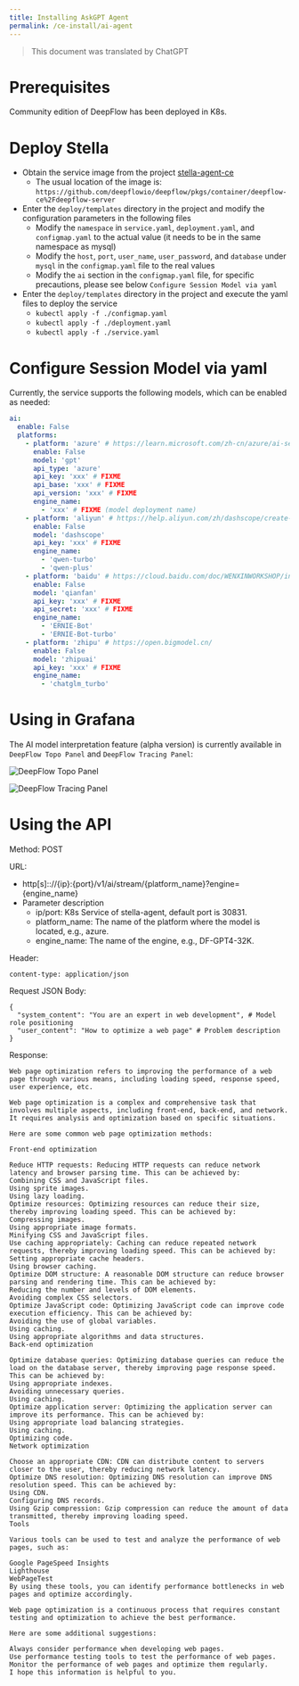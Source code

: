```yaml
---
title: Installing AskGPT Agent
permalink: /ce-install/ai-agent
---
```


> This document was translated by ChatGPT

# Prerequisites

Community edition of DeepFlow has been deployed in K8s.

# Deploy Stella

- Obtain the service image from the project [stella-agent-ce](https://github.com/deepflowio/stella-agent-ce)
  - The usual location of the image is: `https://github.com/deepflowio/deepflow/pkgs/container/deepflow-ce%2Fdeepflow-server`
- Enter the `deploy/templates` directory in the project and modify the configuration parameters in the following files
  - Modify the `namespace` in `service.yaml`, `deployment.yaml`, and `configmap.yaml` to the actual value (it needs to be in the same namespace as mysql)
  - Modify the `host`, `port`, `user_name`, `user_password`, and `database` under `mysql` in the `configmap.yaml` file to the real values
  - Modify the `ai` section in the `configmap.yaml` file, for specific precautions, please see below `Configure Session Model via yaml`
- Enter the `deploy/templates` directory in the project and execute the yaml files to deploy the service
  - `kubectl apply -f ./configmap.yaml`
  - `kubectl apply -f ./deployment.yaml`
  - `kubectl apply -f ./service.yaml`

# Configure Session Model via yaml

Currently, the service supports the following models, which can be enabled as needed:

```yaml
ai:
  enable: False
  platforms:
    - platform: 'azure' # https://learn.microsoft.com/zh-cn/azure/ai-services/openai/
      enable: False
      model: 'gpt'
      api_type: 'azure'
      api_key: 'xxx' # FIXME
      api_base: 'xxx' # FIXME
      api_version: 'xxx' # FIXME
      engine_name:
        - 'xxx' # FIXME (model deployment name)
    - platform: 'aliyun' # https://help.aliyun.com/zh/dashscope/create-a-chat-foundation-model
      enable: False
      model: 'dashscope'
      api_key: 'xxx' # FIXME
      engine_name:
        - 'qwen-turbo'
        - 'qwen-plus'
    - platform: 'baidu' # https://cloud.baidu.com/doc/WENXINWORKSHOP/index.html
      enable: False
      model: 'qianfan'
      api_key: 'xxx' # FIXME
      api_secret: 'xxx' # FIXME
      engine_name:
        - 'ERNIE-Bot'
        - 'ERNIE-Bot-turbo'
    - platform: 'zhipu' # https://open.bigmodel.cn/
      enable: False
      model: 'zhipuai'
      api_key: 'xxx' # FIXME
      engine_name:
        - 'chatglm_turbo'
```

# Using in Grafana

The AI model interpretation feature (alpha version) is currently available in `DeepFlow Topo Panel` and `DeepFlow Tracing Panel`:

![DeepFlow Topo Panel](https://yunshan-guangzhou.oss-cn-beijing.aliyuncs.com/pub/pic/2024052966570a950a6ac.png)

![DeepFlow Tracing Panel](https://yunshan-guangzhou.oss-cn-beijing.aliyuncs.com/pub/pic/2024052966570a93501df.png)

# Using the API

Method: POST

URL:

- http[s]:://{ip}:{port}/v1/ai/stream/{platform_name}?engine={engine_name}
- Parameter description
  - ip/port: K8s Service of stella-agent, default port is 30831.
  - platform_name: The name of the platform where the model is located, e.g., azure.
  - engine_name: The name of the engine, e.g., DF-GPT4-32K.

Header:

```
content-type: application/json
```

Request JSON Body:

```
{
  "system_content": "You are an expert in web development", # Model role positioning
  "user_content": "How to optimize a web page" # Problem description
}
```

Response:

```text
Web page optimization refers to improving the performance of a web page through various means, including loading speed, response speed, user experience, etc.

Web page optimization is a complex and comprehensive task that involves multiple aspects, including front-end, back-end, and network. It requires analysis and optimization based on specific situations.

Here are some common web page optimization methods:

Front-end optimization

Reduce HTTP requests: Reducing HTTP requests can reduce network latency and browser parsing time. This can be achieved by:
Combining CSS and JavaScript files.
Using sprite images.
Using lazy loading.
Optimize resources: Optimizing resources can reduce their size, thereby improving loading speed. This can be achieved by:
Compressing images.
Using appropriate image formats.
Minifying CSS and JavaScript files.
Use caching appropriately: Caching can reduce repeated network requests, thereby improving loading speed. This can be achieved by:
Setting appropriate cache headers.
Using browser caching.
Optimize DOM structure: A reasonable DOM structure can reduce browser parsing and rendering time. This can be achieved by:
Reducing the number and levels of DOM elements.
Avoiding complex CSS selectors.
Optimize JavaScript code: Optimizing JavaScript code can improve code execution efficiency. This can be achieved by:
Avoiding the use of global variables.
Using caching.
Using appropriate algorithms and data structures.
Back-end optimization

Optimize database queries: Optimizing database queries can reduce the load on the database server, thereby improving page response speed. This can be achieved by:
Using appropriate indexes.
Avoiding unnecessary queries.
Using caching.
Optimize application server: Optimizing the application server can improve its performance. This can be achieved by:
Using appropriate load balancing strategies.
Using caching.
Optimizing code.
Network optimization

Choose an appropriate CDN: CDN can distribute content to servers closer to the user, thereby reducing network latency.
Optimize DNS resolution: Optimizing DNS resolution can improve DNS resolution speed. This can be achieved by:
Using CDN.
Configuring DNS records.
Using Gzip compression: Gzip compression can reduce the amount of data transmitted, thereby improving loading speed.
Tools

Various tools can be used to test and analyze the performance of web pages, such as:

Google PageSpeed Insights
Lighthouse
WebPageTest
By using these tools, you can identify performance bottlenecks in web pages and optimize accordingly.

Web page optimization is a continuous process that requires constant testing and optimization to achieve the best performance.

Here are some additional suggestions:

Always consider performance when developing web pages.
Use performance testing tools to test the performance of web pages.
Monitor the performance of web pages and optimize them regularly.
I hope this information is helpful to you.
```
